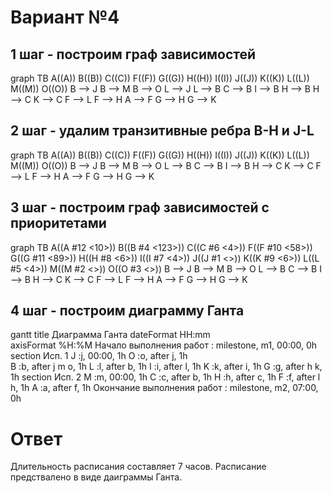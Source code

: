 # Вариант №4

## 1 шаг - построим граф зависимостей
graph TB
A((A))
B((B))
C((C))
F((F))
G((G))
H((H))
I((I))
J((J))
K((K))
L((L))
M((M))
O((O))
B --> J
B --> M
B --> O
L --> J
L --> B
C --> B
I --> B
H --> B
H --> C
K --> C
F --> L
F --> H
A --> F
G --> H
G --> K

## 2 шаг - удалим транзитивные ребра B-H и J-L
graph TB
A((A))
B((B))
C((C))
F((F))
G((G))
H((H))
I((I))
J((J))
K((K))
L((L))
M((M))
O((O))
B --> J
B --> M
B --> O
L --> B
C --> B
I --> B
H --> C
K --> C
F --> L
F --> H
A --> F
G --> H
G --> K

## 3 шаг - построим граф зависимостей с приоритетами
graph TB
A((A #12 <10>))
B((B #4 <123>))
C((C #6 <4>))
F((F #10 <58>))
G((G #11 <89>))
H((H #8 <6>))
I((I #7 <4>))
J((J #1 <>))
K((K #9 <6>))
L((L #5 <4>))
M((M #2 <>))
O((O #3 <>))
B --> J
B --> M
B --> O
L --> B
C --> B
I --> B
H --> C
K --> C
F --> L
F --> H
A --> F
G --> H
G --> K

## 4 шаг - построим диаграмму Ганта
gantt
    title Диаграмма Ганта
    dateFormat HH:mm    
    axisFormat %H:%M
    Начало выполнения работ : milestone, m1, 00:00, 0h
    section Исп. 1
    J         :j, 00:00, 1h
    O         :o, after j, 1h    
    B         :b, after j m o, 1h
    L         :l, after b, 1h
    I         :i, after l, 1h
    K         :k, after i, 1h
    G         :g, after h k, 1h
    section Исп. 2
    M         :m, 00:00, 1h
    C         :c, after b, 1h
    H         :h, after c, 1h
    F         :f, after l h, 1h
    A         :a, after f, 1h
    Окончание выполнения работ : milestone, m2, 07:00, 0h

# Ответ
Длительность расписания составляет 7 часов. Расписание предствалено в виде даиграммы Ганта.

